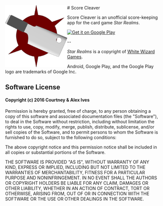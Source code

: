 <img align="left" width="200" src="https://raw.githubusercontent.com/Team-Ives/score-cleaver/efccc21475c098b6a3ea4ffb3743acd6e95184d0/app/src/main/res/mipmap/score_cleaver.png">
# Score Cleaver

Score Cleaver is an unofficial score-keeping app for the card game *Star Realms*.

<a href='https://play.google.com/store/apps/details?id=mn.ives.scorecleaver&hl=en&utm_source=global_co&utm_medium=prtnr&utm_content=Mar2515&utm_campaign=PartBadge&pcampaignid=MKT-Other-global-all-co-prtnr-py-PartBadge-Mar2515-1'><img alt='Get it on Google Play' src='https://play.google.com/intl/en_us/badges/images/generic/en_badge_web_generic.png' width='160px'/></a>

--

*Star Realms* is a copyright of [White Wizard Games](http://www.whitewizardgames.com/).

Android, Google Play, and the Google Play logo are trademarks of Google Inc.

## Software License
#### Copyright (c) 2016 Courtney & Alex Ives

Permission is hereby granted, free of charge, to any person obtaining a copy of this software and associated documentation files (the "Software"), to deal in the Software without restriction, including without limitation the rights to use, copy, modify, merge, publish, distribute, sublicense, and/or sell copies of the Software, and to permit persons to whom the Software is furnished to do so, subject to the following conditions:

The above copyright notice and this permission notice shall be included in all copies or substantial portions of the Software.

THE SOFTWARE IS PROVIDED "AS IS", WITHOUT WARRANTY OF ANY KIND, EXPRESS OR IMPLIED, INCLUDING BUT NOT LIMITED TO THE WARRANTIES OF MERCHANTABILITY, FITNESS FOR A PARTICULAR PURPOSE AND NONINFRINGEMENT. IN NO EVENT SHALL THE AUTHORS OR COPYRIGHT HOLDERS BE LIABLE FOR ANY CLAIM, DAMAGES OR OTHER LIABILITY, WHETHER IN AN ACTION OF CONTRACT, TORT OR OTHERWISE, ARISING FROM, OUT OF OR IN CONNECTION WITH THE SOFTWARE OR THE USE OR OTHER DEALINGS IN THE SOFTWARE.
